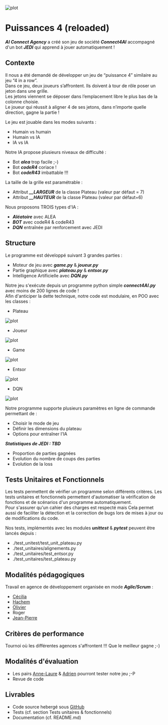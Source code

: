 ![plot](./ressources/AI_Connect_Agency.jpeg)

# Puissances 4 (reloaded)  

***AI Connect Agency*** a créé son jeu de société ***Connect4AI*** accompagné d'un bot ***JEDI*** qui apprend à jouer automatiquement !  

## Contexte  

Il nous a été demandé de développer un jeu de “puissance 4” similaire au jeu “4 in a row”.  
Dans ce jeu, deux joueurs s’affrontent. Ils doivent à tour de rôle poser un jeton dans une grille.  
Les jetons viennent se déposer dans l’emplacement libre le plus bas de la colonne choisie.  
Le joueur qui réussit à aligner 4 de ses jetons, dans n’importe quelle direction, gagne la partie !  

Le jeu est jouable dans les modes suivants :  
* Humain vs humain  
* Humain vs IA  
* IA vs IA  

Notre IA propose plusieurs niveaux de difficulté :  

* Bot ***alea*** trop facile ;-)
* Bot ***codeR4*** coriace !  
* Bot ***codeR43*** imbattable !!!  

La taille de la grille est paramétrable :  

* Attribut ***__LARGEUR*** de la classe Plateau (valeur par défaut = 7)  
* Attribut ***__HAUTEUR*** de la classe Plateau (valeur par défaut=6)  

Nous proposons TROIS types d'IA :  

* ***Aléatoire*** avec ALEA  
* ***BOT*** avec codeR4 & codeR43  
* ***DQN*** entraînée par renforcement avec JEDI  

## Structure  

Le programme est développé suivant 3 grandes parties :  

* Moteur de jeu avec ***game.py*** & ***joueur.py***  
* Partie graphique avec ***plateau.py*** & ***entsor.py***  
* Intelligence Artificielle avec ***DQN.py***  

Notre jeu s'exécute depuis un programme python simple ***connect4AI.py*** avec moins de 200 lignes de code !  
Afin d'anticiper la dette technique, notre code est modulaire, en POO avec les classes :  

* Plateau  

![plot](./ressources/classes_Plateau.png)

* Joueur  

![plot](./ressources/classes_Joueur.png)

* Game  

![plot](./ressources/classes_Game.png)

* Entsor  

![plot](./ressources/classes_Entsor.png)

* DQN  

![plot](./ressources/classes_DQN.png)

Notre programme supporte plusieurs paramètres en ligne de commande permettant de :  

* Choisir le mode de jeu  
* Définir les dimensions du plateau  
* Options pour entraîner l'IA  ​

***Statistiques de JEDI : TBD***  

* Proportion de parties gagnées  
* Evolution du nombre de coups des parties  
* Evolution de la loss  

## Tests Unitaires et Fonctionnels  

Les tests permettent de vérifier un programme selon différents critères. Les tests unitaires et fonctionnels permettent d'automatiser la vérification de fonctions et de scénarios d'un programme automatiquement.  
Pour s'assurer qu'un cahier des charges est respecté mais Cela permet aussi de faciliter la détection et la correction de bugs lors de mises à jour ou de modifications du code.  

Nos tests, implémentés avec les modules ***unittest*** & ***pytest*** peuvent être lancés depuis :
* ./test_unitest/test_unit_plateau.py  
* ./test_unitaires/alignements.py  
* ./test_unitaires/test_entsor.py  
* ./test_unitaires/test_plateau.py  

## Modalités pédagogiques  

Travail en agence de développement organisée en mode ***Agile/Scrum*** :  

* [Cécilia](https://github.com/ccylia)  
* [Hachem](https://github.com/hachemmosbah)  
* [Olivier](https://github.com/Olivier-Prince)  
* Roger  
* [Jean-Pierre](https://github.com/jpphi)  

## Critères de performance  

Tournoi où les différentes agences s'affrontent !!!
Que le meilleur gagne ;-)

## Modalités d'évaluation  

* Les pairs [Anne-Laure](https://github.com/AnneLaureM) & [Adrien](https://github.com/dtrckd) pourront tester notre jeu ;-P  
* Revue de code  

## Livrables  

* Code source hebergé sous [GitHub](https://github.com/jpphi/brief19_connect4)  
* Tests (cf. section Tests unitaires & fonctionnels)  
* Documentation (cf. README.md)  

